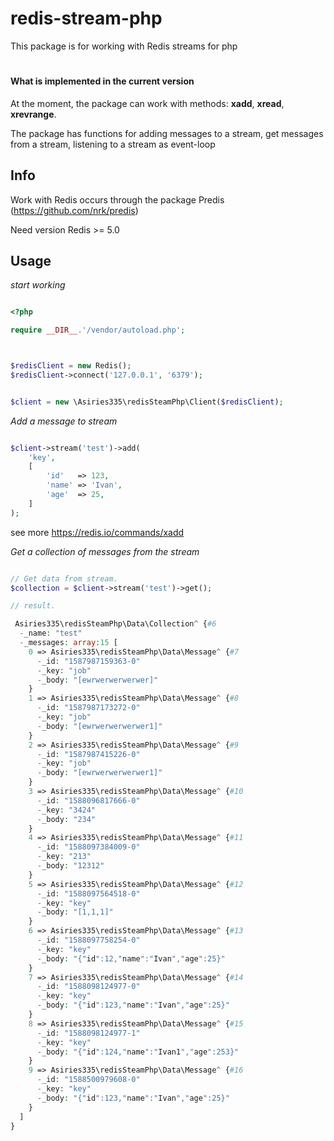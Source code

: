 # redis-stream-php
This package is for working with Redis streams for php

#
#### **What is implemented in the current version**

At the moment, the package can work with methods: **xadd**, **xread**, **xrevrange**.

The package has functions for adding messages to a stream,
get messages from a stream, 
listening to a stream as event-loop

## Info

Work with Redis occurs through the package Predis
(https://github.com/nrk/predis)

Need version Redis >= 5.0

## Usage

_start working_
```php

<?php

require __DIR__.'/vendor/autoload.php';



$redisClient = new Redis();
$redisClient->connect('127.0.0.1', '6379');


$client = new \Asiries335\redisSteamPhp\Client($redisClient);
```

_Add a message to stream_

```php

$client->stream('test')->add(
    'key',
    [
        'id'   => 123,
        'name' => 'Ivan',
        'age'  => 25,
    ]
);
```

see more https://redis.io/commands/xadd

_Get a collection of messages from the stream_

```php

// Get data from stream.
$collection = $client->stream('test')->get();

// result.

 Asiries335\redisSteamPhp\Data\Collection^ {#6
  -_name: "test"
  -_messages: array:15 [
    0 => Asiries335\redisSteamPhp\Data\Message^ {#7
      -_id: "1587987159363-0"
      -_key: "job"
      -_body: "[ewrwerwerwerwer]"
    }
    1 => Asiries335\redisSteamPhp\Data\Message^ {#8
      -_id: "1587987173272-0"
      -_key: "job"
      -_body: "[ewrwerwerwerwer1]"
    }
    2 => Asiries335\redisSteamPhp\Data\Message^ {#9
      -_id: "1587987415226-0"
      -_key: "job"
      -_body: "[ewrwerwerwerwer1]"
    }
    3 => Asiries335\redisSteamPhp\Data\Message^ {#10
      -_id: "1588096817666-0"
      -_key: "3424"
      -_body: "234"
    }
    4 => Asiries335\redisSteamPhp\Data\Message^ {#11
      -_id: "1588097384009-0"
      -_key: "213"
      -_body: "12312"
    }
    5 => Asiries335\redisSteamPhp\Data\Message^ {#12
      -_id: "1588097564518-0"
      -_key: "key"
      -_body: "[1,1,1]"
    }
    6 => Asiries335\redisSteamPhp\Data\Message^ {#13
      -_id: "1588097758254-0"
      -_key: "key"
      -_body: "{"id":12,"name":"Ivan","age":25}"
    }
    7 => Asiries335\redisSteamPhp\Data\Message^ {#14
      -_id: "1588098124977-0"
      -_key: "key"
      -_body: "{"id":123,"name":"Ivan","age":25}"
    }
    8 => Asiries335\redisSteamPhp\Data\Message^ {#15
      -_id: "1588098124977-1"
      -_key: "key"
      -_body: "{"id":124,"name":"Ivan1","age":253}"
    }
    9 => Asiries335\redisSteamPhp\Data\Message^ {#16
      -_id: "1588500979608-0"
      -_key: "key"
      -_body: "{"id":123,"name":"Ivan","age":25}"
    }
  ]
}


```

